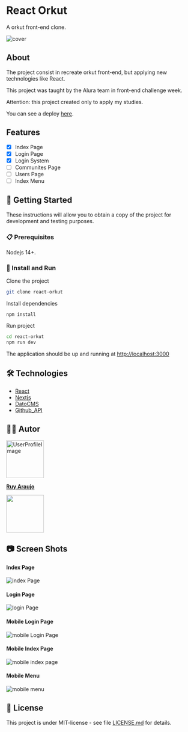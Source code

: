 # React Orkut

A orkut front-end clone.

![cover](media/screenShots/cover.gif)

## About

The project consist in recreate orkut front-end, but applying new technologies like React.

This project was taught by the Alura team in front-end challenge week.

Attention: this project created only to apply my studies.

You can see a deploy [here](http://react-orkut.vercel.app/).

## Features

- [x] Index Page
- [x] Login Page
- [x] Login System
- [ ] Communites Page
- [ ] Users Page
- [ ] Index Menu

## 🚀 Getting Started

These instructions will allow you to obtain a copy of the project for development and testing purposes.

### 📋 Prerequisites

Nodejs 14+.

### 🔧 Install and Run

Clone the project

```sh
git clone react-orkut
```

Install dependencies

```
npm install
```

Run project

```sh
cd react-orkut
npm run dev
```

The application should be up and running at [http://localhost:3000](http://localhost:3000)

## 🛠️ Technologies

- [React](https://reactjs.org/)
- [Nextjs](https://nextjs.org/)
- [DatoCMS](https://www.datocms.com/)
- [Github_API](https://docs.github.com/en/rest)

## 🧑‍🎨 Autor

<a href="https://github.com/Ruy-Araujo">
 <img
 src="https://avatars.githubusercontent.com/u/53796141?v=4" 
 width="100px;" 
 alt="UserProfileImage"
 />
 <p><strong>Ruy Araujo</strong></p>
</a>

[<img src="https://img.shields.io/badge/LinkedIn-0077B5?style=for-the-badge&logo=linkedin&logoColor=white" width="100"/>](https://www.linkedin.com/in/ruy-araujo)

## 📷 Screen Shots

#### Index Page
![index Page](media/screenShots/indexPage.gif)

#### Login Page
![login Page](media/screenShots/loginPage.png)

#### Mobile Login Page
![mobile Login Page](media/screenShots/mobileLoginPage.png)

#### Mobile Index Page
![mobile index page](media/screenShots/mobileIndex.png)

#### Mobile Menu
![mobile menu](media/screenShots/mobileProfileMenu.png)

## 📄 License

This project is under MIT-license - see file [LICENSE.md](https://github.com/Ruy-Araujo/React-Orkut/blob/master/LICENSE) for details.


